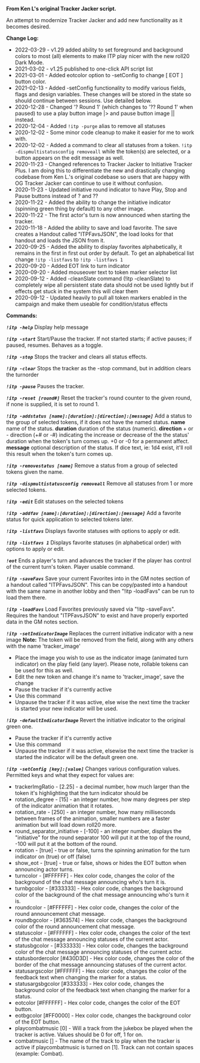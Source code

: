 **From Ken L's original Tracker Jacker script.**

An attempt to modernize Tracker Jacker and add new functionality as it becomes desired.  
  
**Change Log:**  
* 2022-03-29 - v1.29 added ability to set foreground and background colors to most (all) elements to make ITP play nicer with the new roll20 Dark Mode.
* 2021-03-02 - v1.25 published to one-click API script list
* 2021-03-01 - Added eotcolor option to -setConfig to change [ EOT ] button color.
* 2021-02-13 - Added -setConfig functionality to modify various fields, flags and design variables.  These changes will be stored in the state so should continue between sessions.  Use detailed below.
* 2020-12-28 - Changed '? Round 1' (which changes to '?? Round 1' when paused) to use a play button image |> and pause button image || instead.
* 2020-12-04 - Added `!itp -purge` alias to remove all statuses
* 2020-12-02 - Some minor code cleanup to make it easier for me to work with.
* 2020-12-02 - Added a command to clear all statuses from a token.  `!itp -dispmultistatusconfig removeall` while the token(s) are selected, or a button appears on the edit message as well.
* 2020-11-23 - Changed references to Tracker Jacker to Initiative Tracker Plus.  I am doing this to differentiate the new and drastically changing codebase from Ken L.'s original codebase so users that are happy with OG Tracker Jacker can continue to use it without confusion.
* 2020-11-23 - Updated initiative round indicator to have Play, Stop and Pause buttons instead of ? and ??
* 2020-11-22 - Added the ability to change the initiative indicator (spinning green thing by default) to any other image.
* 2020-11-22 - The first actor's turn is now announced when starting the tracker.
* 2020-11-18 - Added the ability to save and load favorite.  The save creates a Handout called "ITPFavsJSON", the load looks for that handout and loads the JSON from it.
* 2020-09-25 - Added the ability to display favorites alphabetically, it remains in the first in first out order by default.   To get an alphabetical list change `!itp -listfavs` to `!itp -listfavs 1`  
* 2020-09-20 - Added EOT link to turn indicator  
* 2020-09-20 - Added mouseover text to token marker selector list  
* 2020-09-12 - Added -cleanSlate command (!itp -cleanSlate) to completely wipe all persistent state data should not be used lightly but if effects get stuck in the system this will clear them  
* 2020-09-12 - Updated heavily to pull all token markers enabled in the campaign and make them useable for condition/status effects  


**Commands:**  
  
***`!itp -help`***
Display help message
  
***`!itp -start`***
Start/Pause the tracker. If not started starts; if active pauses; if paused, resumes. Behaves as a toggle.
  
***`!itp -stop`***
Stops the tracker and clears all status effects.
  
***`!itp -clear`***
Stops the tracker as the -stop command, but in addition clears the turnorder
  
***`!itp -pause`***
Pauses the tracker.
  
***`!itp -reset [round#]`***
Reset the tracker's round counter to the given round, if none is supplied, it is set to round 1.
  
***`!itp -addstatus [name]:[duration]:[direction]:[message]`***
Add a status to the group of selected tokens, if it does not have the named status.
**name** name of the status.
**duration** duration of the status (numeric).
**direction** + or - direction (+# or -#) indicating the increase or decrease of the the status' duration when the token's turn comes up.  +0 or -0 for a permanent affect.
**message** optional description of the status. If dice text, ie: 1d4 exist, it'll roll this result when the token's turn comes up.
  
***`!itp -removestatus [name]`***
Remove a status from a group of selected tokens given the name.
  
***`!itp -dispmultistatusconfig removeall`***
Remove all statuses from 1 or more selected tokens.

***`!itp -edit`***
Edit statuses on the selected tokens
  
***`!itp -addfav [name]:[duration]:[direction]:[message]`***
Add a favorite status for quick application to selected tokens later.
  
***`!itp -listfavs`***
Displays favorite statuses with options to apply or edit.
  
***`!itp -listfavs 1`***
Displays favorite statuses (in alphabetical order) with options to apply or edit.
  
***`!eot`***
Ends a player's turn and advances the tracker if the player has control of the current turn's token. Player usable command.
  
***`!itp -saveFavs`***
Save your current Favorites into in the GM notes section of a handout called "ITPFavsJSON". This can be copy/pasted into a handout with the same name in another lobby and then "!itp -loadFavs" can be run to load them there.
  
***`!itp -loadFavs`***
Load Favorites previously saved via "!itp -saveFavs". Requires the handout "ITPFavsJSON" to exist and have properly exported data in the GM notes section.
  
***`!itp -setIndicatorImage`***
Replaces the current initiative indicator with a new image
**Note:** The token will be removed from the field, along with any others with the name 'tracker_image'
* Place the image you wish to use as the indicator image (animated turn indicator) on the play field (any layer).  Please note, rollable tokens can be used for this as well.
* Edit the new token and change it's name to 'tracker_image', save the change
* Pause the tracker if it's currently active
* Use this command
* Unpause the tracker if it was active, else wise the next time the tracker is started your new indicator will be used.
  
***`!itp -defaultIndicatorImage`***
Revert the initiative indicator to the original green one.
* Pause the tracker if it's currently active
* Use this command
* Unpause the tracker if it was active, elsewise the next time the tracker is started the indicator will be the default green one.

***`!itp -setConfig [key]:[value]`***
Changes various configuration values.  Permitted keys and what they expect for values are:
* trackerImgRatio - [2.25] - a decimal number, how much larger than the token it's highlighting that the turn indicator should be
* rotation_degree - [15] - an integer number, how many degrees per step of the indicator animation that it rotates.
* rotation_rate - [250] - an integer number, how many milliseconds between frames of the animation, smaller numbers are a faster animation but will load down roll20 more.
* round_separator_initiative - [-100] - an integer number, displays the "initiative" for the round separator 100 will put it at the top of the round, -100 will put it at the bottom of the round.
* rotation - [true] - true or false, turns the spinning animation for the turn indicator on (true) or off (false)
* show_eot - [true] - true or false, shows or hides the EOT button when announcing actor turns.
* turncolor - [#FFFFFF] - Hex color code, changes the color of the background of the chat message announcing who's turn it is.
* turnbgcolor - [#333333] - Hex color code, changes the background color of the background of the chat message announcing who's turn it is.
* roundcolor - [#FFFFFF] - Hex color code, changes the color of the round announcement chat message.
* roundbgcolor - [#363574] - Hex color code, changes the background color of the round announcement chat message.
* statuscolor - [#FFFFFF] - Hex color code, changes the color of the text of the chat message announcing statuses of the current actor.
* statusbgcolor - [#333333] - Hex color code, changes the background color of the chat message announcing statuses of the current actor.
* statusbordercolor [#430D3D] - Hex color code, changes the color of the border of the chat message announcing statuses of the current actor.
* statusargscolor [#FFFFFF] - Hex color code, changes the color of the feedback text when changing the marker for a status.
* statusargsbgcolor [#333333] - Hex color code, changes the background color of the feedback text when changing the marker for a status.
* eotcolor [#FFFFFF] - Hex color code, changes the color of the EOT button.
* eotbgcolor [#FF0000] - Hex color code, changes the background color of the EOT button.
* playcombatmusic [0] - Will a track from the jukebox be played when the tracker is active. Values should be 0 for off, 1 for on.
* combatmusic [] - The name of the track to play when the tracker is active if playcombatmusic is turned on [1]. Track can not contain spaces (example: Combat).




